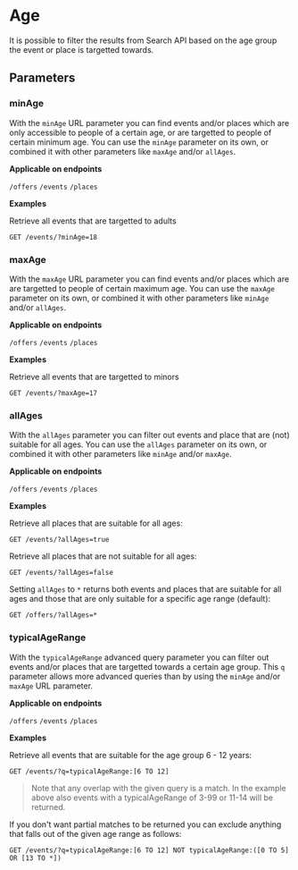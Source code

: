 # Age

It is possible to filter the results from Search API based on the age group the event or place is targetted towards.

## Parameters

### minAge 

With the `minAge` URL parameter you can find events and/or places which are only accessible to people of a certain age, or are targetted to people of certain minimum age. You can use the `minAge` parameter on its own, or combined it with other parameters like `maxAge` and/or `allAges`.

**Applicable on endpoints**

`/offers` `/events` `/places`

**Examples**

Retrieve all events that are targetted to adults

```http
GET /events/?minAge=18
```

### maxAge

With the `maxAge` URL parameter you can find events and/or places which are are targetted to people of certain maximum age. You can use the `maxAge` parameter on its own, or combined it with other parameters like `minAge` and/or `allAges`.

**Applicable on endpoints**

`/offers` `/events` `/places`

**Examples**

Retrieve all events that are targetted to minors

```http
GET /events/?maxAge=17
```

### allAges

With the `allAges` parameter you can filter out events and place that are (not) suitable for all ages. You can use the `allAges` parameter on its own, or combined it with other parameters like `minAge` and/or `maxAge`.

**Applicable on endpoints**

`/offers` `/events` `/places` 

**Examples**

Retrieve all places that are suitable for all ages:

```http
GET /events/?allAges=true
```

Retrieve all places that are not suitable for all ages:

```http
GET /events/?allAges=false
```

Setting `allAges` to `*` returns both events and places that are suitable for all ages and those that are only suitable for a specific age range (default):

```http
GET /offers/?allAges=*
```

### typicalAgeRange

With the `typicalAgeRange` advanced query parameter you can filter out events and/or places that are targetted towards a certain age group. This `q` parameter allows more advanced queries than by using the `minAge` and/or `maxAge` URL parameter. 

**Applicable on endpoints**

`/offers` `/events` `/places`

**Examples**

Retrieve all events that are suitable for the age group 6 - 12 years:

```http
GET /events/?q=typicalAgeRange:[6 TO 12]
```
<!-- theme: info -->

> Note that any overlap with the given query is a match. In the example above also events with a typicalAgeRange of 3-99 or 11-14 will be returned. 

If you don't want partial matches to be returned you can exclude anything that falls out of the given age range as follows:

```http
GET /events/?q=typicalAgeRange:[6 TO 12] NOT typicalAgeRange:([0 TO 5] OR [13 TO *])
```

